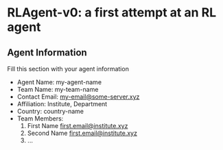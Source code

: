 RLAgent-v0: a first attempt at an RL agent
==================================



Agent Information
-----------------
Fill this section with your agent information

  - Agent Name: my-agent-name
  - Team Name: my-team-name
  - Contact Email: my-email@some-server.xyz
  - Affiliation: Institute, Department
  - Country: country-name
  - Team Members:
    1. First Name <first.email@institute.xyz>
    2. Second Name <first.email@institute.xyz>
    3. ...
